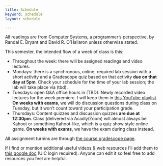 ```yaml
---
title: Schedule
keyword: schedule
layout: schedule

---
```


All readings are from Computer Systems, a programmer’s perspective, by Randal E. Bryant and David R.
O’Hallaron unless otherwise stated.

This semester, the intended flow of a week of class is this:

*  Throughout the week: there will be assigned readings and video lectures.
*  Mondays: there is a synchronous, online, required lab session with a short activity and a
   Gradescope quiz based on that activity **due on that day at 5pm**. Check your schedule for the
   time of your lab session; the lab will take place via (tbd).
*  Tuesdays: open Q&A office hours in (TBD).
   Newly recorded video lectures for the week premiere. I will keep them in
   [this YouTube playlist]({{site.playlist}}). **On weeks with exams**, we will
   do discussion questions during class on Tuesday, but it won't count toward
   your participation grade.
*  Thursdays: Content quizzes and discussion quizzes **are due at 12:30pm**. Class (delivered via
   Acadly/Zoom) will almost always be Kahoot or something
   Kahoot-like, which is a quiz show style online game. **On weeks with
   exams**, we have the exam during class instead.

All assignment turnins are through [the course gradescope page]({{site.gradescope}}).

If I find or mention additional useful videos & web resources I'll add them to [this
google
doc](https://docs.google.com/document/d/18yzSKrb-nhL_CrJ7BHqOJPN5DobB9jnDvnFG2j3k0g8/edit)
(UIC login required). Anyone can edit it so feel free to add resources you feel are helpful.